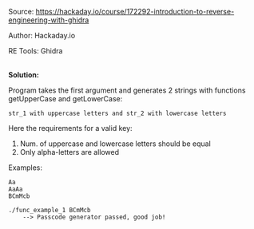 Source:		https://hackaday.io/course/172292-introduction-to-reverse-engineering-with-ghidra

Author:		Hackaday.io

RE Tools:	Ghidra

<br>**Solution:**

Program takes the first argument and generates 2 strings with functions getUpperCase and getLowerCase:

    str_1 with uppercase letters and str_2 with lowercase letters

Here the requirements for a valid key:

1. Num. of uppercase and lowercase letters should be equal
2. Only alpha-letters are allowed

Examples:
  
    Aa
    AaAa
    BCmMcb
    
    ./func_example_1 BCmMcb
        --> Passcode generator passed, good job!
